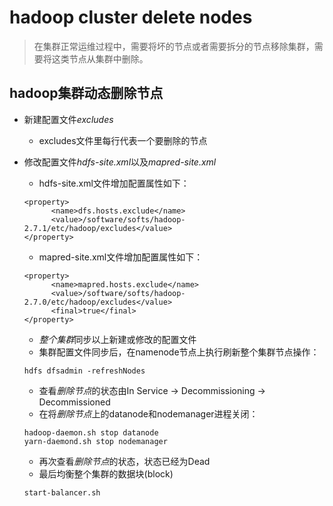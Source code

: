 # hadoop cluster delete nodes
> 在集群正常运维过程中，需要将坏的节点或者需要拆分的节点移除集群，需要将这类节点从集群中删除。

## hadoop集群动态删除节点
- 新建配置文件*excludes*
  - excludes文件里每行代表一个要删除的节点

- 修改配置文件*hdfs-site.xml*以及*mapred-site.xml*
  - hdfs-site.xml文件增加配置属性如下：
  ```
  <property>
        <name>dfs.hosts.exclude</name>
        <value>/software/softs/hadoop-2.7.1/etc/hadoop/excludes</value>
  </property>
  ```
  - mapred-site.xml文件增加配置属性如下：
  ```
  <property>
        <name>mapred.hosts.exclude</name>
        <value>/software/softs/hadoop-2.7.0/etc/hadoop/excludes</value>
        <final>true</final>
  </property>
  ```
  - *整个集群*同步以上新建或修改的配置文件
  - 集群配置文件同步后，在namenode节点上执行刷新整个集群节点操作：
  ```
  hdfs dfsadmin -refreshNodes
  ```
  - 查看*删除节点*的状态由In Service -> Decommissioning -> Decommissioned
  - 在将*删除节点*上的datanode和nodemanager进程关闭：
  ```
  hadoop-daemon.sh stop datanode
  yarn-daemond.sh stop nodemanager
  ```
  - 再次查看*删除节点*的状态，状态已经为Dead
  - 最后均衡整个集群的数据块(block)
  ```
  start-balancer.sh
  ```
